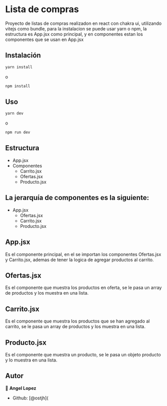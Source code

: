 <!-- Proyecto de listas de compras realizadon en react con chakra ui, utilizando vitejs como bundle, para la instalacion se puede usar yarn o npm, la estructura es App.jsx como principal, y en componentes estan los componentes que se usan en App.jsx -->

# Lista de compras

Proyecto de listas de compras realizadon en react con chakra ui, utilizando vitejs como bundle, para la instalacion se puede usar yarn o npm, la estructura es App.jsx como principal, y en componentes estan los componentes que se usan en App.jsx

## Instalación

```bash
yarn install
```

o

```bash
npm install
```

## Uso

```bash
yarn dev
```

o

```bash
npm run dev
```

## Estructura

- App.jsx
- Componentes
    - Carrito.jsx
    - Ofertas.jsx
    - Producto.jsx

## La jerarquía de componentes es la siguiente:

- App.jsx
    - Ofertas.jsx
    - Carrito.jsx
    - Producto.jsx

<!--- Explicacion de componentes  --->
## App.jsx

Es el componente principal, en el se importan los componentes Ofertas.jsx y Carrito.jsx, ademas de tener la logica de agregar productos al carrito.

## Ofertas.jsx

Es el componente que muestra los productos en oferta, se le pasa un array de productos y los muestra en una lista.

## Carrito.jsx

Es el componente que muestra los productos que se han agregado al carrito, se le pasa un array de productos y los muestra en una lista.

## Producto.jsx

Es el componente que muestra un producto, se le pasa un objeto producto y lo muestra en una lista.

<!--- Fin de explicacion de componentes  --->

## Autor

👤 **Angel Lopez**

- Github: [@ostjh](